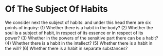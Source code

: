 # Of The Subject Of Habits

We consider next the subject of habits: and under this head there are six points of inquiry:
(1) Whether there is a habit in the body?
(2) Whether the soul is a subject of habit, in respect of its essence or in respect of its power?
(3) Whether in the powers of the sensitive part there can be a habit?
(4) Whether there is a habit in the intellect?
(5) Whether there is a habit in the will?
(6) Whether there is a habit in separate substances?